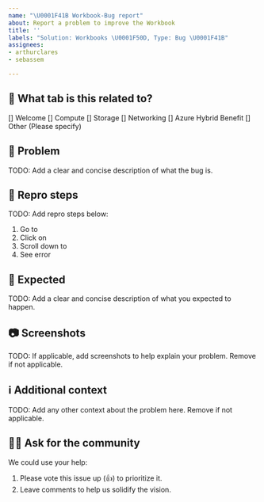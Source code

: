 ```yaml
---
name: "\U0001F41B Workbook-Bug report"
about: Report a problem to improve the Workbook
title: ''
labels: "Solution: Workbooks \U0001F50D, Type: Bug \U0001F41B"
assignees: 
- arthurclares
- sebassem

---
```


<!--
⚠️⚠️⚠️ BEFORE YOU SUBMIT ⚠️⚠️⚠️
1. Confirm there isn't an issue already. If so, vote it up (👍) and add comments.
2. Complete all TODO items below and remove the TODO lines after.
3. Internal: Add applicable labels: Type, Micro PR, Area
-->

## 📝 What tab is this related to?

[] Welcome
[] Compute
[] Storage
[] Networking
[] Azure Hybrid Benefit
[] Other (Please specify)


## 🐛 Problem
TODO: Add a clear and concise description of what the bug is.

## 👣 Repro steps
TODO: Add repro steps below:
1. Go to
2. Click on
3. Scroll down to
4. See error

## 🤔 Expected
TODO: Add a clear and concise description of what you expected to happen.

## 📷 Screenshots
TODO: If applicable, add screenshots to help explain your problem. Remove if not applicable.

## ℹ️ Additional context
TODO: Add any other context about the problem here. Remove if not applicable.

## 🙋‍♀️ Ask for the community
We could use your help:
1. Please vote this issue up (👍) to prioritize it.
2. Leave comments to help us solidify the vision.
